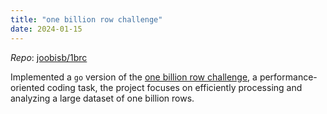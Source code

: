 ```yaml
---
title: "one billion row challenge"
date: 2024-01-15
---
```


*Repo*: [joobisb/1brc](https://github.com/joobisb/1brc)

Implemented a `go` version of the [one billion row challenge](https://github.com/gunnarmorling/1brc), a performance-oriented coding task, the project focuses on efficiently processing and analyzing a large dataset of one billion rows.


